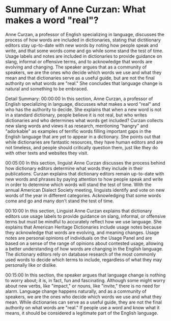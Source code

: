# Summary of Anne Curzan: What makes a word "real"?

Anne Curzan, a professor of English specializing in language, discusses the process of how words are included in dictionaries, stating that dictitionary editors stay up-to-date with new words by noting how people speak and write, and that some words come and go while some stand the test of time. Usage labels and notes are included in dictionaries to provide guidance on slang, informal or offensive terms, and to acknowledge that words are evolving and changing. The speaker argues that as a community of speakers, we are the ones who decide which words we use and what they mean and that dictionaries serve as a useful guide, but are not the final authority on what words are "real." She concludes that language change is natural and something to be embraced.

Detail Summary: 
00:00:00
In this section, Anne Curzan, a professor of English specializing in language, discusses what makes a word "real" and who has the authority to decide. She explains that when a new word is not in a standard dictionary, people believe it is not real, but who writes dictionaries and who determines what words get included? Curzan collects new slang words and views it as research, mentioning "hangry" and "adorkable" as examples of terrific words filling important gaps in the English language that are yet to appear in a dictionary. She points out that while dictionaries are fantastic resources, they have human editors and are not timeless, and people should critically question them, just like they do with other texts and websites they visit.

00:05:00
In this section, linguist Anne Curzan discusses the process behind how dictionary editors determine what words they include in their publications. Curzan explains that dictionary editors remain up-to-date with new words and phrases by paying attention to how people speak and write in order to determine which words will stand the test of time. With the annual American Dialect Society meeting, linguists identify and vote on new words of the year in different categories. Acknowledging that some words come and go and many don't stand the test of time.

00:10:00
In this section, Linguist Anne Curzan explains that dictionary editors use usage labels to provide guidance on slang, informal, or offensive terms but must be mindful to accurately reflect how we use language. She explains that American Heritage Dictionaries include usage notes because they acknowledge that words are evolving, and meaning changes. Usage notes are personal opinions of individuals on the Usage Panel and are based on a sense of the range of opinions about contested usage, allowing a better understanding of how words are changing in the English language. The dictionary editors rely on database research of the most commonly used words to decide which terms to include, regardless of what they may personally like or dislike.

00:15:00
In this section, the speaker argues that language change is nothing to worry about; it is, in fact, fun and fascinating. Although some might worry about new verbs, like "impact," or nouns, like "invite," there is no need for alarm. Language change happens naturally, and as a community of speakers, we are the ones who decide which words we use and what they mean. While dictionaries can serve as a useful guide, they are not the final authority on what words are "real." If people use a word and know what it means, it should be considered a legitimate part of the English language.

